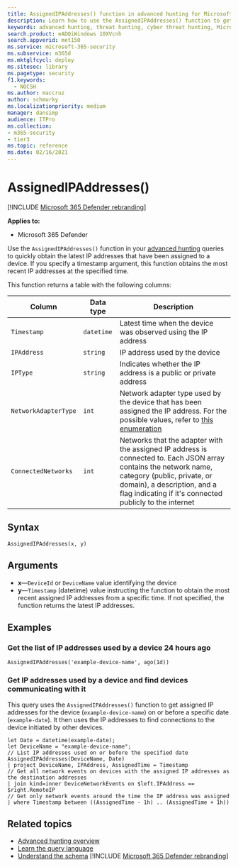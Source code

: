 ```yaml
---
title: AssignedIPAddresses() function in advanced hunting for Microsoft 365 Defender
description: Learn how to use the AssignedIPAddresses() function to get the latest IP addresses assigned to a device
keywords: advanced hunting, threat hunting, cyber threat hunting, Microsoft 365 Defender, microsoft 365, m365, search, query, telemetry, schema reference, kusto, FileProfile, file profile, function, enrichment
search.product: eADQiWindows 10XVcnh
search.appverid: met150
ms.service: microsoft-365-security
ms.subservice: m365d
ms.mktglfcycl: deploy
ms.sitesec: library
ms.pagetype: security
f1.keywords: 
  - NOCSH
ms.author: maccruz
author: schmurky
ms.localizationpriority: medium
manager: dansimp
audience: ITPro
ms.collection: 
- m365-security
- tier3
ms.topic: reference
ms.date: 02/16/2021
---
```


# AssignedIPAddresses()

[!INCLUDE [Microsoft 365 Defender rebranding](../includes/microsoft-defender.md)]


**Applies to:**
- Microsoft 365 Defender

Use the `AssignedIPAddresses()` function in your [advanced hunting](advanced-hunting-overview.md) queries to quickly obtain the latest IP addresses that have been assigned to a device. If you specify a timestamp argument, this function obtains the most recent IP addresses at the specified time. 

This function returns a table with the following columns:

| Column | Data type | Description |
|------------|-------------|-------------|
| `Timestamp` | `datetime` | Latest time when the device was observed using the IP address |
| `IPAddress` | `string` | IP address used by the device |
| `IPType` | `string` | Indicates whether the IP address is a public or private address |
| `NetworkAdapterType` | `int` | Network adapter type used by the device that has been assigned the IP address. For the possible values, refer to [this enumeration](/dotnet/api/system.net.networkinformation.networkinterfacetype) |
| `ConnectedNetworks` | `int` | Networks that the adapter with the assigned IP address is connected to. Each JSON array contains the network name, category (public, private, or domain), a description, and a flag indicating if it's connected publicly to the internet |

## Syntax

```kusto
AssignedIPAddresses(x, y)
```

## Arguments

- **x**—`DeviceId` or `DeviceName` value identifying the device
- **y**—`Timestamp` (datetime) value instructing the function to obtain the most recent assigned IP addresses from a specific time. If not specified, the function returns the latest IP addresses.

## Examples

### Get the list of IP addresses used by a device 24 hours ago

```kusto
AssignedIPAddresses('example-device-name', ago(1d))
```

### Get IP addresses used by a device and find devices communicating with it
This query uses the `AssignedIPAddresses()` function to get assigned IP addresses for the device (`example-device-name`) on or before a specific date (`example-date`). It then uses the IP addresses to find connections to the device initiated by other devices. 

```kusto
let Date = datetime(example-date);
let DeviceName = "example-device-name";
// List IP addresses used on or before the specified date
AssignedIPAddresses(DeviceName, Date)
| project DeviceName, IPAddress, AssignedTime = Timestamp 
// Get all network events on devices with the assigned IP addresses as the destination addresses
| join kind=inner DeviceNetworkEvents on $left.IPAddress == $right.RemoteIP
// Get only network events around the time the IP address was assigned
| where Timestamp between ((AssignedTime - 1h) .. (AssignedTime + 1h))
```

## Related topics
- [Advanced hunting overview](advanced-hunting-overview.md)
- [Learn the query language](advanced-hunting-query-language.md)
- [Understand the schema](advanced-hunting-schema-tables.md)
[!INCLUDE [Microsoft 365 Defender rebranding](../../includes/defender-m3d-techcommunity.md)]
